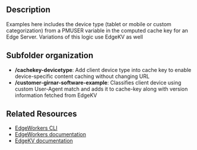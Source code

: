 ## Description
Examples here includes the device type (tablet or mobile or custom categorization) from a PMUSER variable in the computed cache key for an Edge Server. Variations of this logic use EdgeKV as well

## Subfolder organization
* **/cachekey-devicetype**: Add client device type into cache key to enable device-specific content caching without changing URL
* **/customer-girnar-software-example**: Classifies client device using custom User-Agent match and adds it to cache-key along with version information fetched from EdgeKV 

## Related Resources
- [EdgeWorkers CLI](https://developer.akamai.com/cli/packages/edgeworkers.html)
- [EdgeWorkers documentation](https://techdocs.akamai.com/edgeworkers/docs)
- [EdgeKV documentation](https://techdocs.akamai.com/edgekv/docs)

